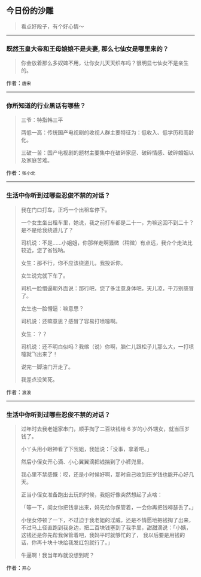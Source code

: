 ## 今日份的沙雕

> 看点好段子，有个好心情～


 
---

### 既然玉皇大帝和王母娘娘不是夫妻, 那么七仙女是哪里来的？

> 你会放着那么多奴婢不用，让你女儿天天织布吗？很明显七仙女不是亲生的。


作者：`唐宋`

---

### 你所知道的行业黑话有哪些？

> 三爷：特指韩三平
> 
> 两低一高：传统国产电视剧的收视人群主要特征为：低收入、低学历和高龄化。
> 
> 三破一苦：国产电视剧的题材主要集中在破碎家庭、破碎情感、破碎婚姻以及家庭苦难。


作者：`张小北`

---

### 生活中你听到过哪些忍俊不禁的对话？

> 我在门口打车，正巧一个出租车停下。
> 
> 一个女生坐出租车里，她说，我之前打车都是二十一，为嘛这回不到二十？是不是给我绕道儿了？
> 
> 司机说：不是……小姐姐，你那样走啊骚微（稍微）有点远，我介个走法比较近，您了省钱呐。
> 
> 女生：那不行，你不应该绕道儿，我投诉你。
> 
> 女生说完就下车了。
> 
> 司机一脸懵逼朝外面说：那行吧，您了多注意身体吧，天儿凉，千万别感冒了。
> 
> 女生也一脸懵逼：嘛意思？
> 
> 司机说：还嘛意思？感冒了容易打喷嚏啊。
> 
> 女生：？？
> 
> 司机说：还不明白似吗？我缩（说）你啊，脑仁儿跟松子儿那么大，一打喷嚏就飞出来了！
> 
> 说完一脚油门开走了。
> 
> 我差点没笑死。


作者：`浪浪`

---

### 生活中你听到过哪些忍俊不禁的对话？

> 过年时去我老姐家串门，顺手掏了二百块钱给 6 岁的小外甥女，就当压岁钱了。
> 
> 小丫头用小眼神看了下我姐，我姐说：「没事，拿着吧。」
> 
> 然后小侄女开心滴、小心翼翼滴把钱揣到了小裤兜里。
> 
> 我心里不禁感慨：哎，还是小时候好啊，那时自己收到压岁钱也能开心好几天。
> 
> 正当小侄女准备跑出去玩的时候，我姐好像突然想起了点啥：
> 
> 「等一下，闺女你把钱拿出来，妈先给你保管着，一会你再把钱嘚瑟丢了。」
> 
> 小侄女停顿了一下，不过迫于我老姐的淫威，还是不情愿地把钱掏了出来，不过马上径直跑到我身边，把二百块钱塞到了我手里，甜甜滴说：「小姨，这钱还是你先帮我保管着吧，我妈平时就够忙的了， 我以后要是用钱的话，你再十块十块给我发红包就行了。」
> 
> 牛逼啊！我当年咋就没想到呢？


作者：`开心`